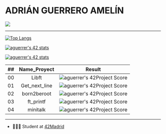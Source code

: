 # ADRIÁN GUERRERO AMELÍN

<a href="https://www.linkedin.com/in/adrian-guerrero-amelin/">
    <img src="https://img.shields.io/badge/LinkedIn-0077B5?style=for-the-badge&logo=linkedin&logoColor=white"/> 
    
---
  [![Top Langs](https://github-readme-stats.vercel.app/api/top-langs/?username=adrihamel&layout=compact&theme=nord&langs_count=10&hide=php)](https://github.com/anuraghazra/github-readme-stats)
  
  
  [![aguerrer's 42 stats](https://badge42.herokuapp.com/api/stats/aguerrer?cursus=C%20Piscine)](https://github.com/JaeSeoKim/badge42)

  [![aguerrer's 42 stats](https://badge42.herokuapp.com/api/stats/aguerrer?privacyEmail=true)](https://github.com/JaeSeoKim/badge42)
    
|  ##  |			Name_Proyect				| Result |
|:----:|:----------------:|:------:|
|  00  |Libft			  | ![aguerrer's 42Project Score](https://badge42.herokuapp.com/api/project/aguerrer/Libft)        |  
|  01  |Get_next_line     | ![aguerrer's 42Project Score](https://badge42.herokuapp.com/api/project/aguerrer/get_next_line)|
|  02  |born2beroot	      | ![aguerrer's 42Project Score](https://badge42.herokuapp.com/api/project/aguerrer/Born2beroot)  |
|  03  |ft_printf         | ![aguerrer's 42Project Score](https://badge42.herokuapp.com/api/project/aguerrer/ft_printf)    |
|  04  |minitalk          | ![aguerrer's 42Project Score](https://badge42.herokuapp.com/api/project/aguerrer/minitalk)     |
    


---
    
  
  * 👨🏼‍🎓 Student at [42Madrid](https://42madrid.com/)
